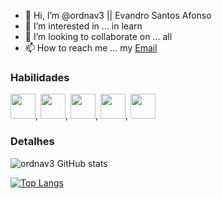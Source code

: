 - 👋 Hi, I’m @ordnav3 || Evandro Santos Afonso
- 👀 I’m interested in ... in learn 
- 💞️ I’m looking to collaborate on ... all
- 📫 How to reach me ... my [Email](mailto:evandrosantosafonso@live.com)

### Habilidades
<img src="https://cdn.jsdelivr.net/gh/devicons/devicon@latest/icons/html5/html5-original.svg" width="40" height="40" />,
<img src="https://cdn.jsdelivr.net/gh/devicons/devicon@latest/icons/css3/css3-original.svg" width="40" height="40" />,
<img src="https://upload.wikimedia.org/wikipedia/commons/thumb/9/99/Unofficial_JavaScript_logo_2.svg/260px-Unofficial_JavaScript_logo_2.svg.png" width="40" height="40" />,
<img src="https://cdn.jsdelivr.net/gh/devicons/devicon@latest/icons/typescript/typescript-original.svg" width="40" height="40"/>,
<img src="https://cdn.jsdelivr.net/gh/devicons/devicon@latest/icons/java/java-original-wordmark.svg" width="40" height="40" />

### Detalhes
![ordnav3 GitHub stats](https://github-readme-stats.vercel.app/api?username=ordnav3&show_icons=true&theme=radical)

[![Top Langs](https://github-readme-stats.vercel.app/api/top-langs/?username=ordnav3&theme=radical&layout=donut)](https://github.com/anuraghazra/github-readme-stats)
